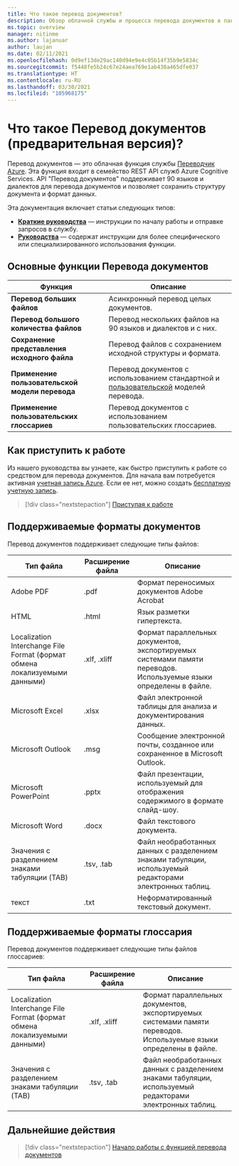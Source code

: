 ```yaml
---
title: Что такое перевод документов?
description: Обзор облачной службы и процесса перевода документов в пакетном режиме.
ms.topic: overview
manager: nitinme
ms.author: lajanuar
author: laujan
ms.date: 02/11/2021
ms.openlocfilehash: 0d9ef13de29ac140d94e9e4c05b14f35b9e5834c
ms.sourcegitcommit: f5448fe5b24c67e24aea769e1ab438a465dfe037
ms.translationtype: HT
ms.contentlocale: ru-RU
ms.lasthandoff: 03/30/2021
ms.locfileid: "105968175"
---
```

# <a name="what-is-document-translation-preview"></a>Что такое Перевод документов (предварительная версия)?

Перевод документов — это облачная функция службы [Переводчик Azure](../translator-info-overview.md). Эта функция входит в семейство REST API служб Azure Cognitive Services. API "Перевод документов" поддерживает 90 языков и диалектов для перевода документов и позволяет сохранить структуру документа и формат данных.

Эта документация включает статьи следующих типов:  

* [**Краткие руководства**](get-started-with-document-translation.md) — инструкции по началу работы и отправке запросов в службу.
* [**Руководства**](create-sas-tokens.md) — содержат инструкции для более специфического или специализированного использования функции.  

## <a name="document-translation-key-features"></a>Основные функции Перевода документов

| Функция | Описание |
| ---------| -------------|
| **Перевод больших файлов**| Асинхронный перевод целых документов.|
|**Перевод большого количества файлов**|Перевод нескольких файлов на 90 языков и диалектов и с них.|
|**Сохранение представления исходного файла**| Перевод файлов с сохранением исходной структуры и формата.|
|**Применение пользовательской модели перевода**| Перевод документов с использованием стандартной и [пользовательской](../customization.md#custom-translator) моделей перевода.|
|**Применение пользовательских глоссариев**|Перевод документов с использованием пользовательских глоссариев.|

## <a name="how-to-get-started"></a>Как приступить к работе

Из нашего руководства вы узнаете, как быстро приступить к работе со средством для перевода документов. Для начала вам потребуется активная [учетная запись Azure](https://azure.microsoft.com/free/cognitive-services/).  Если ее нет, можно создать [бесплатную учетную запись](https://azure.microsoft.com/free).

> [!div class="nextstepaction"]
> [Приступая к работе](get-started-with-document-translation.md)

## <a name="supported-document-formats"></a>Поддерживаемые форматы документов

Перевод документов поддерживает следующие типы файлов:

| Тип файла| Расширение файла|Описание|
|---|---|--|
|Adobe PDF|.pdf|Формат переносимых документов Adobe Acrobat|
|HTML|.html|Язык разметки гипертекста.|
|Localization Interchange File Format (формат обмена локализуемыми данными)|.xlf, .xliff| Формат параллельных документов, экспортируемых системами памяти переводов. Используемые языки определены в файле.|
|Microsoft Excel|.xlsx|Файл электронной таблицы для анализа и документирования данных.|
|Microsoft Outlook|.msg|Сообщение электронной почты, созданное или сохраненное в Microsoft Outlook.|
|Microsoft PowerPoint|.pptx| Файл презентации, используемый для отображения содержимого в формате слайд-шоу.|
|Microsoft Word|.docx| Файл текстового документа.|
|Значения с разделением знаками табуляции (TAB)|.tsv, .tab| Файл необработанных данных с разделением знаками табуляции, используемый редакторами электронных таблиц.|
|текст|.txt| Неформатированный текстовый документ.|

## <a name="supported-glossary-formats"></a>Поддерживаемые форматы глоссария

Перевод документов поддерживает следующие типы файлов глоссариев:

| Тип файла| Расширение файла|Описание|
|---|---|--|
|Localization Interchange File Format (формат обмена локализуемыми данными)|.xlf, .xliff| Формат параллельных документов, экспортируемых системами памяти переводов. Используемые языки определены в файле.|
|Значения с разделением знаками табуляции (TAB)|.tsv, .tab| Файл необработанных данных с разделением знаками табуляции, используемый редакторами электронных таблиц.|

## <a name="next-steps"></a>Дальнейшие действия

> [!div class="nextstepaction"]
> [Начало работы с функцией перевода документов](get-started-with-document-translation.md)
